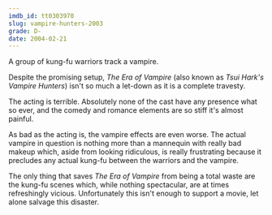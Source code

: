 ```yaml
---
imdb_id: tt0303970
slug: vampire-hunters-2003
grade: D-
date: 2004-02-21
---
```


A group of kung-fu warriors track a vampire.

Despite the promising setup, _The Era of Vampire_ (also known as _Tsui Hark's Vampire Hunters_) isn't so much a let-down as it is a complete travesty.

The acting is terrible. Absolutely none of the cast have any presence what so ever, and the comedy and romance elements are so stiff it's almost painful.

As bad as the acting is, the vampire effects are even worse. The actual vampire in question is nothing more than a mannequin with really bad makeup which, aside from looking ridiculous, is really frustrating because it precludes any actual kung-fu between the warriors and the vampire.

The only thing that saves _The Era of Vampire_ from being a total waste are the kung-fu scenes which, while nothing spectacular, are at times refreshingly vicious. Unfortunately this isn't enough to support a movie, let alone salvage this disaster.
